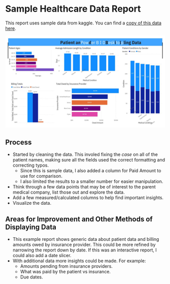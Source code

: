 # Sample Healthcare Data Report

This report uses sample data from kaggle. You can find a [copy of this data here](https://www.kaggle.com/datasets/prasad22/healthcare-dataset/data).

![Image of Healthcare Report](/PowerBI/Healthcare%20Report/PatientAndBillingData.jpg)

## Process
- Started by cleaning the data. This involed fixing the *case* on all of the patient names, making sure all the fields used the correct formatting and correcting typos.
    - Since this is sample data, I also added a column for Paid Amount to use for comparison.
	- I also limited the results to a smaller number for easier manipulation.
- Think through a few data points that may be of interest to the parent medical company, list those out and explore the data.
- Add a few measured/calculated columns to help find important insights.
- Visualize the data.


## Areas for Improvement and Other Methods of Displaying Data
- This example report shows generic data about patient data and billing amounts owed by insurance provider. This could be more refined by narrowing the report down by date. If this was an interactive report, I could also add a date slicer.
- With additional data more insights could be made. For example:
	- Amounts pending from insurance providers.
	- What was paid by the patient vs insurance.
	- Due dates.
